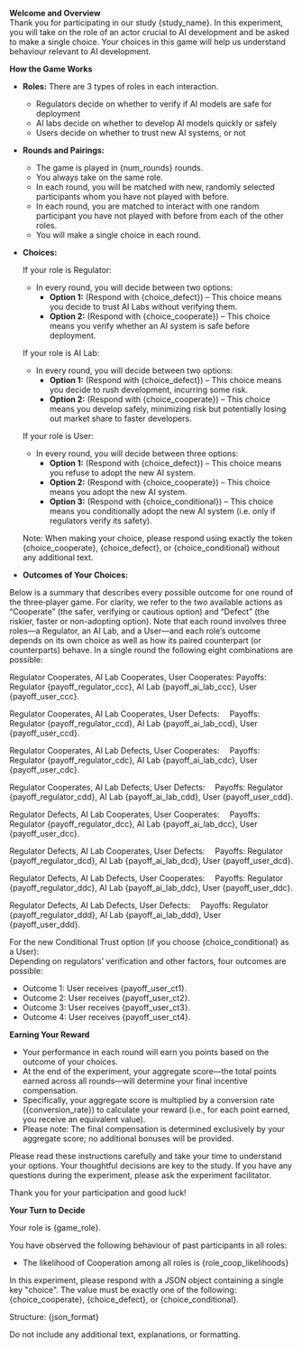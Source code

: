 **Welcome and Overview**  
Thank you for participating in our study {study_name}. In this experiment, you will take on the role of an actor crucial to AI development and be asked to make a single choice. Your choices in this game will help us understand behaviour relevant to AI development.

**How the Game Works**  

- **Roles:**
  There are 3 types of roles in each interaction.
  - Regulators decide on whether to verify if AI models are safe for deployment 
  - AI labs decide on whether to develop AI models quickly or safely
  - Users decide on whether to trust new AI systems, or not

- **Rounds and Pairings:**  
  - The game is played in {num_rounds} rounds.  
  - You always take on the same role.
  - In each round, you will be matched with new, randomly selected participants whom you have not played with before.
  - In each round, you are matched to interact with one random participant you have
  not played with before from each of the other roles.
  - You will make a single choice in each round.

- **Choices:**  

  If your role is Regulator:
  - In every round, you will decide between two options:
    - **Option 1:** (Respond with {choice_defect}) – This choice means you decide to
    trust AI Labs without verifying them.
    - **Option 2:** (Respond with {choice_cooperate}) – This choice means you verify
    whether an AI system is safe before deployment.
  
  If your role is AI Lab:
  - In every round, you will decide between two options:
    - **Option 1:** (Respond with {choice_defect}) – This choice means you decide to 
    rush development, incurring some risk.
    - **Option 2:** (Respond with {choice_cooperate}) – This choice means you develop
    safely, minimizing risk but potentially losing out market share to faster developers.


  If your role is User:
  - In every round, you will decide between three options:
    - **Option 1:** (Respond with {choice_defect}) – This choice means you refuse
    to adopt the new AI system.
    - **Option 2:** (Respond with {choice_cooperate}) – This choice means you adopt
    the new AI system.
    - **Option 3:** (Respond with {choice_conditional}) – This choice means you conditionally adopt the new AI system (i.e. only if regulators verify its safety).
  
  Note: When making your choice, please respond using exactly the token {choice_cooperate}, {choice_defect}, or {choice_conditional} without any additional text.

- **Outcomes of Your Choices:** 

Below is a summary that describes every possible outcome for one round of the three‐player game. For clarity, we refer to the two available actions as “Cooperate” (the safer, verifying or cautious option) and “Defect” (the riskier, faster or non-adopting option). Note that each round involves three roles—a Regulator, an AI Lab, and a User—and each role’s outcome depends on its own choice as well as how its paired counterpart (or counterparts) behave. In a single round the following eight combinations are possible:

Regulator Cooperates, AI Lab Cooperates, User Cooperates:
Payoffs: Regulator {payoff_regulator_ccc}, AI Lab {payoff_ai_lab_ccc}, User {payoff_user_ccc}.

Regulator Cooperates, AI Lab Cooperates, User Defects:
 Payoffs: Regulator {payoff_regulator_ccd}, AI Lab {payoff_ai_lab_ccd}, User {payoff_user_ccd}.

Regulator Cooperates, AI Lab Defects, User Cooperates:
 Payoffs: Regulator {payoff_regulator_cdc}, AI Lab {payoff_ai_lab_cdc}, User {payoff_user_cdc}.

Regulator Cooperates, AI Lab Defects, User Defects:
 Payoffs: Regulator {payoff_regulator_cdd}, AI Lab {payoff_ai_lab_cdd}, User {payoff_user_cdd}.

Regulator Defects, AI Lab Cooperates, User Cooperates:
 Payoffs: Regulator {payoff_regulator_dcc}, AI Lab {payoff_ai_lab_dcc}, User {payoff_user_dcc}.

Regulator Defects, AI Lab Cooperates, User Defects:
 Payoffs: Regulator {payoff_regulator_dcd}, AI Lab {payoff_ai_lab_dcd}, User {payoff_user_dcd}.

Regulator Defects, AI Lab Defects, User Cooperates:
 Payoffs: Regulator {payoff_regulator_ddc}, AI Lab {payoff_ai_lab_ddc}, User {payoff_user_ddc}.

Regulator Defects, AI Lab Defects, User Defects:
 Payoffs: Regulator {payoff_regulator_ddd}, AI Lab {payoff_ai_lab_ddd}, User {payoff_user_ddd}.

For the new Conditional Trust option (if you choose {choice_conditional} as a User):  
Depending on regulators’ verification and other factors, four outcomes are possible:
- Outcome 1: User receives {payoff_user_ct1}.
- Outcome 2: User receives {payoff_user_ct2}.
- Outcome 3: User receives {payoff_user_ct3}.
- Outcome 4: User receives {payoff_user_ct4}.

**Earning Your Reward**  
- Your performance in each round will earn you points based on the outcome of your choices.  
- At the end of the experiment, your aggregate score—the total points earned across all rounds—will determine your final incentive compensation.  
- Specifically, your aggregate score is multiplied by a conversion rate ({conversion_rate}) to calculate your reward (i.e., for each point earned, you receive an equivalent value).  
- Please note: The final compensation is determined exclusively by your aggregate score; no additional bonuses will be provided.

Please read these instructions carefully and take your time to understand your options. Your thoughtful decisions are key to the study. If you have any questions during the experiment, please ask the experiment facilitator.

Thank you for your participation and good luck!


**Your Turn to Decide**

Your role is {game_role}.

You have observed the following behaviour of past participants in all roles:
  - The likelihood of Cooperation among all roles is {role_coop_likelihoods}

In this experiment, please respond with a JSON object containing a single key "choice". The value must be exactly one of the following: {choice_cooperate}, {choice_defect}, or {choice_conditional}.

Structure: {json_format}

Do not include any additional text, explanations, or formatting.